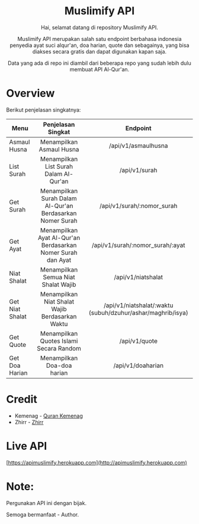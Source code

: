 <div align="center">

# Muslimify API

</div>
<p align="center">Hai, selamat datang di repository Muslimify API.</p>
<p align="center">Muslimify API merupakan salah satu endpoint berbahasa indonesia penyedia ayat suci alqur'an, doa harian, quote dan sebagainya, yang bisa diakses secara gratis dan dapat digunakan kapan saja.</p>
<p align="center">Data yang ada di repo ini diambil dari beberapa repo yang sudah lebih dulu membuat API Al-Qur'an.</p>  

# Overview 

<p align="left">Berikut penjelasan singkatnya:</p>

|Menu | Penjelasan Singkat | Endpoint|
|---- |:------------------:|:--------:|
|Asmaul Husna | Menampilkan Asmaul Husna | /api/v1/asmaulhusna|
|List Surah | Menampilkan List Surah Dalam Al-Qur'an | /api/v1/surah|
|Get Surah | Menampilkan Surah Dalam Al-Qur'an Berdasarkan Nomer Surah | /api/v1/surah/:nomor_surah|
|Get Ayat | Menampilkan Ayat Al-Qur'an Berdasarkan Nomer Surah dan Ayat | /api/v1/surah/:nomor_surah/:ayat|
|Niat Shalat | Menampilkan Semua Niat Shalat Wajib | /api/v1/niatshalat|
|Get Niat Shalat | Menampilkan Niat Shalat Wajib Berdasarkan Waktu | /api/v1/niatshalat/:waktu (subuh/dzuhur/ashar/maghrib/isya)|
|Get Quote | Menampilkan Quotes Islami Secara Random | /api/v1/quote|
|Get Doa Harian | Menampilkan Doa-doa harian | /api/v1/doaharian|

# Credit
- Kemenag - [Quran Kemenag](https://quran.kemenag.go.id)
- Zhirr - [Zhirr](https://github.com/Zhirrr)

# Live API

[https://apimuslimify.herokuapp.com](http://apimuslimify.herokuapp.com)

# Note:
<p>Pergunakan API ini dengan bijak.</p>
<p>Semoga bermanfaat - Author.</p>